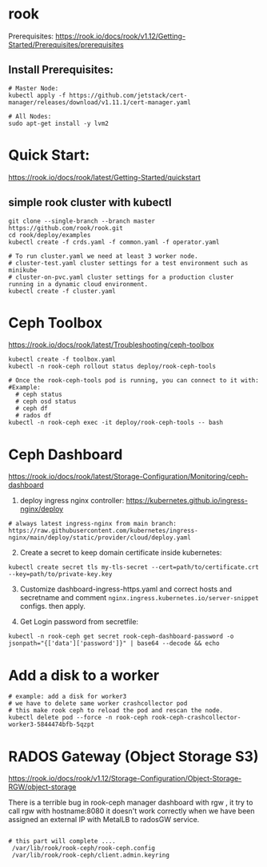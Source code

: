 # rook

Prerequisites:
https://rook.io/docs/rook/v1.12/Getting-Started/Prerequisites/prerequisites

## Install Prerequisites:

```
# Master Node:
kubectl apply -f https://github.com/jetstack/cert-manager/releases/download/v1.11.1/cert-manager.yaml
```
```
# All Nodes:
sudo apt-get install -y lvm2
```

# Quick Start:
https://rook.io/docs/rook/latest/Getting-Started/quickstart

## simple rook cluster with kubectl
```
git clone --single-branch --branch master https://github.com/rook/rook.git
cd rook/deploy/examples
kubectl create -f crds.yaml -f common.yaml -f operator.yaml

# To run cluster.yaml we need at least 3 worker node.
# cluster-test.yaml cluster settings for a test environment such as minikube
# cluster-on-pvc.yaml cluster settings for a production cluster running in a dynamic cloud environment.
kubectl create -f cluster.yaml
```

# Ceph Toolbox
https://rook.io/docs/rook/latest/Troubleshooting/ceph-toolbox

```
kubectl create -f toolbox.yaml
kubectl -n rook-ceph rollout status deploy/rook-ceph-tools

# Once the rook-ceph-tools pod is running, you can connect to it with:
#Example:
  # ceph status
  # ceph osd status
  # ceph df
  # rados df
kubectl -n rook-ceph exec -it deploy/rook-ceph-tools -- bash
```

# Ceph Dashboard
https://rook.io/docs/rook/latest/Storage-Configuration/Monitoring/ceph-dashboard

1. deploy ingress nginx controller:
https://kubernetes.github.io/ingress-nginx/deploy
```
# always latest ingress-nginx from main branch:
https://raw.githubusercontent.com/kubernetes/ingress-nginx/main/deploy/static/provider/cloud/deploy.yaml
```


2. Create a secret to keep domain certificate inside kubernetes:

```
kubectl create secret tls my-tls-secret --cert=path/to/certificate.crt --key=path/to/private-key.key
```

3. Customize dashboard-ingress-https.yaml and correct hosts and secretname and comment `nginx.ingress.kubernetes.io/server-snippet` configs. then apply.

4. Get Login password from secretfile:

```
kubectl -n rook-ceph get secret rook-ceph-dashboard-password -o jsonpath="{['data']['password']}" | base64 --decode && echo
```

# Add a disk to a worker

```
# example: add a disk for worker3
# we have to delete same worker crashcollector pod
# this make rook ceph to reload the pod and rescan the node.
kubectl delete pod --force -n rook-ceph rook-ceph-crashcollector-worker3-5844474bfb-5qzpt
```

# RADOS Gateway (Object Storage S3)
https://rook.io/docs/rook/v1.12/Storage-Configuration/Object-Storage-RGW/object-storage

There is a terrible bug in rook-ceph manager dashboard with rgw , it try to call rgw with hostname:8080
it doesn't work correctly when we have been assigned an external IP with MetalLB to radosGW service.

```

# this part will complete ....
 /var/lib/rook/rook-ceph/rook-ceph.config
 /var/lib/rook/rook-ceph/client.admin.keyring


```
